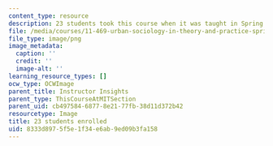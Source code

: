 ```yaml
---
content_type: resource
description: 23 students took this course when it was taught in Spring 2016.
file: /media/courses/11-469-urban-sociology-in-theory-and-practice-spring-2016/8333d8975f5e1f34e6ab9ed09b3fa158_23.png
file_type: image/png
image_metadata:
  caption: ''
  credit: ''
  image-alt: ''
learning_resource_types: []
ocw_type: OCWImage
parent_title: Instructor Insights
parent_type: ThisCourseAtMITSection
parent_uid: cb497584-6877-8e21-77fb-38d11d372b42
resourcetype: Image
title: 23 students enrolled
uid: 8333d897-5f5e-1f34-e6ab-9ed09b3fa158
---
```

